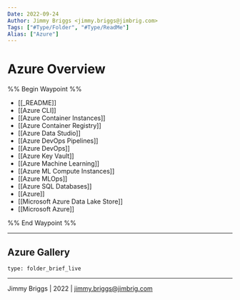```yaml
---
Date: 2022-09-24
Author: Jimmy Briggs <jimmy.briggs@jimbrig.com>
Tags: ["#Type/Folder", "#Type/ReadMe"]
Alias: ["Azure"]
---
```


# Azure Overview

%% Begin Waypoint %%
- [[_README]]
- [[Azure CLI]]
- [[Azure Container Instances]]
- [[Azure Container Registry]]
- [[Azure Data Studio]]
- [[Azure DevOps Pipelines]]
- [[Azure DevOps]]
- [[Azure Key Vault]]
- [[Azure Machine Learning]]
- [[Azure ML Compute Instances]]
- [[Azure MLOps]]
- [[Azure SQL Databases]]
- [[Azure]]
- [[Microsoft Azure Data Lake Store]]
- [[Microsoft Azure]]

%% End Waypoint %%

***

## Azure Gallery

 
```ccard
type: folder_brief_live
```
 

***

Jimmy Briggs | 2022 | <jimmy.briggs@jimbrig.com>



